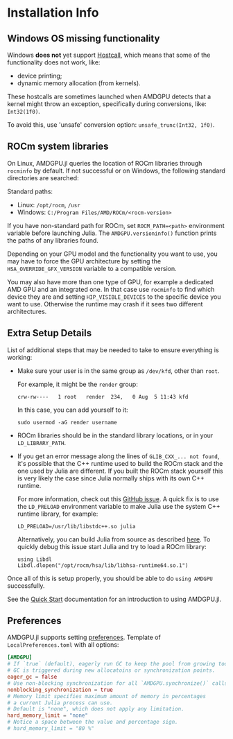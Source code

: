 # Installation Info

## Windows OS missing functionality

Windows **does not** yet support [Hostcall](@ref), which means that
some of the functionality does not work, like:

- device printing;
- dynamic memory allocation (from kernels).

These hostcalls are sometimes launched when AMDGPU detects that a
kernel might throw an exception, specifically during conversions, like:
`Int32(1f0)`.

To avoid this, use 'unsafe' conversion option:
`unsafe_trunc(Int32, 1f0)`.

## ROCm system libraries

On Linux, AMDGPU.jl queries the location of ROCm libraries through `rocminfo` by default.
If not successful or on Windows, the following standard directories are searched:

Standard paths:
- Linux: `/opt/rocm`, `/usr`
- Windows: `C:/Program Files/AMD/ROCm/<rocm-version>`

If you have non-standard path for ROCm, set `ROCM_PATH=<path>`
environment variable before launching Julia. The `AMDGPU.versioninfo()`
function prints the paths of any libraries found.

Depending on your GPU model and the functionality you want to use, you may have
to force the GPU architecture by setting the `HSA_OVERRIDE_GFX_VERSION`
variable to a compatible version.

You may also have more than one type of GPU, for example a dedicated AMD GPU and an integrated one.
In that case use `rocminfo` to find which device they are and setting `HIP_VISIBLE_DEVICES` to the specific device you want to use.
Otherwise the runtime may crash if it sees two different architectures.

## Extra Setup Details

List of additional steps that may be needed to take to ensure everything is working:

- Make sure your user is in the same group as `/dev/kfd`, other than `root`.

    For example, it might be the `render` group:

    ```
    crw-rw----   1 root   render  234,   0 Aug  5 11:43 kfd
    ```

    In this case, you can add yourself to it:

    ```
    sudo usermod -aG render username
    ```

- ROCm libraries should be in the standard library locations, or in your `LD_LIBRARY_PATH`.

- If you get an error message along the lines of `GLIB_CXX_... not found`,
    it's possible that the C++ runtime used to build the ROCm stack
    and the one used by Julia are different.
    If you built the ROCm stack yourself this is very likely the case
    since Julia normally ships with its own C++ runtime.

    For more information, check out this [GitHub issue](https://github.com/JuliaLang/julia/issues/34276).
    A quick fix is to use the `LD_PRELOAD` environment variable to make Julia use the system C++ runtime library, for example:

    ```
    LD_PRELOAD=/usr/lib/libstdc++.so julia
    ```

    Alternatively, you can build Julia from source as described
    [here](https://github.com/JuliaLang/julia/blob/master/doc/build/build.md).
    To quickly debug this issue start Julia and try to load a ROCm library:

    ```
    using Libdl
    Libdl.dlopen("/opt/rocm/hsa/lib/libhsa-runtime64.so.1")
    ```

Once all of this is setup properly, you should be able to do `using AMDGPU`
successfully.

See the [Quick Start](@ref) documentation for an introduction to using AMDGPU.jl.

## Preferences

AMDGPU.jl supports setting
[preferences](https://github.com/JuliaPackaging/Preferences.jl).
Template of `LocalPreferences.toml` with all options:

```toml
[AMDGPU]
# If `true` (default), eagerly run GC to keep the pool from growing too big.
# GC is triggered during new allocatoins or synchronization points.
eager_gc = false
# Use non-blocking synchronization for all `AMDGPU.synchronize()` calls.
nonblocking_synchronization = true
# Memory limit specifies maximum amount of memory in percentages
# a current Julia process can use.
# Default is "none", which does not apply any limitation.
hard_memory_limit = "none"
# Notice a space between the value and percentage sign.
# hard_memory_limit = "80 %"
```
